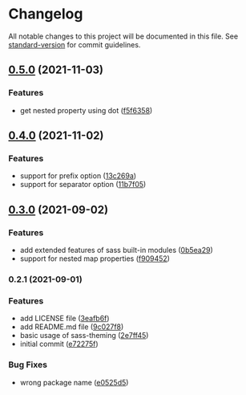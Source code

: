 # Changelog

All notable changes to this project will be documented in this file. See [standard-version](https://github.com/conventional-changelog/standard-version) for commit guidelines.

## [0.5.0](https://github.com/ngkusnd/sass-theming/compare/v0.4.0...v0.5.0) (2021-11-03)


### Features

* get nested property using dot ([f5f6358](https://github.com/ngkusnd/sass-theming/commit/f5f6358f1e62b650ada30e79870369e6b3499b4f))

## [0.4.0](https://github.com/ngkusnd/sass-theming/compare/v0.3.0...v0.4.0) (2021-11-02)


### Features

* support for prefix option ([13c269a](https://github.com/ngkusnd/sass-theming/commit/13c269af9429c668fbb3781140faaa128e4dc965))
* support for separator option ([11b7f05](https://github.com/ngkusnd/sass-theming/commit/11b7f053d283f78e71ce908ca92f8929d809c3af))

## [0.3.0](https://github.com/ngkusnd/sass-theming/compare/v0.2.1...v0.3.0) (2021-09-02)


### Features

* add extended features of sass built-in modules ([0b5ea29](https://github.com/ngkusnd/sass-theming/commit/0b5ea2921c69cef06692f6eb8bf893b930f4e1d8))
* support for nested map properties ([f909452](https://github.com/ngkusnd/sass-theming/commit/f909452d742b410dad41ed0477b337a523d21e8c))

### 0.2.1 (2021-09-01)


### Features

* add LICENSE file ([3eafb6f](https://github.com/ngkusnd/sass-theming/commit/3eafb6f7f260cd12dd69784e2da22c95a0877d6f))
* add README.md file ([9c027f8](https://github.com/ngkusnd/sass-theming/commit/9c027f8eb3e486a3d15876633319683329de3151))
* basic usage of sass-theming ([2e7ff45](https://github.com/ngkusnd/sass-theming/commit/2e7ff45b03992f95f00c1c81a96633c385850108))
* initial commit ([e72275f](https://github.com/ngkusnd/sass-theming/commit/e72275f7251d2ab45830c96ef6a37210900063c8))


### Bug Fixes

* wrong package name ([e0525d5](https://github.com/ngkusnd/sass-theming/commit/e0525d58da3737297d3fd5bcbc61ae893a919209))
